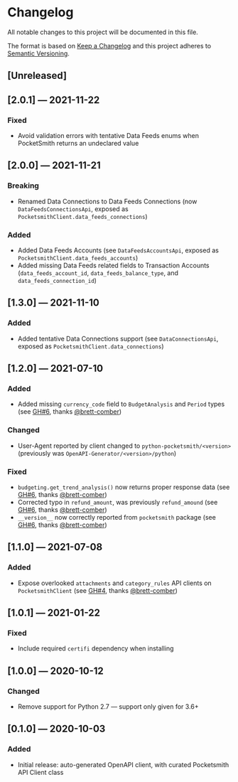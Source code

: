 # Changelog
All notable changes to this project will be documented in this file.

The format is based on [Keep a Changelog](http://keepachangelog.com/en/1.0.0/)
and this project adheres to [Semantic Versioning](http://semver.org/spec/v2.0.0.html).


## [Unreleased]


## [2.0.1] — 2021-11-22
### Fixed
 - Avoid validation errors with tentative Data Feeds enums when PocketSmith returns an undeclared value


## [2.0.0] — 2021-11-21
### Breaking
 - Renamed Data Connections to Data Feeds Connections (now `DataFeedsConnectionsApi`, exposed as `PocketsmithClient.data_feeds_connections`)

### Added
 - Added Data Feeds Accounts (see `DataFeedsAccountsApi`, exposed as `PocketsmithClient.data_feeds_accounts`)
 - Added missing Data Feeds related fields to Transaction Accounts (`data_feeds_account_id`, `data_feeds_balance_type`, and `data_feeds_connection_id`)


## [1.3.0] — 2021-11-10
### Added
 - Added tentative Data Connections support (see `DataConnectionsApi`, exposed as `PocketsmithClient.data_connections`)


## [1.2.0] — 2021-07-10
### Added
 - Added missing `currency_code` field to `BudgetAnalysis` and `Period` types (see [GH#6](https://github.com/theY4Kman/python-pocketsmith-api/pull/6), thanks [@brett-comber](https://github.com/brett-comber))

### Changed
 - User-Agent reported by client changed to `python-pocketsmith/<version>` (previously was `OpenAPI-Generator/<version>/python`)

### Fixed
 - `budgeting.get_trend_analysis()` now returns proper response data (see [GH#6](https://github.com/theY4Kman/python-pocketsmith-api/pull/6), thanks [@brett-comber](https://github.com/brett-comber))
 - Corrected typo in `refund_amount`, was previously `refund_amound` (see [GH#6](https://github.com/theY4Kman/python-pocketsmith-api/pull/6), thanks [@brett-comber](https://github.com/brett-comber))
 - `__version__` now correctly reported from `pocketsmith` package (see [GH#6](https://github.com/theY4Kman/python-pocketsmith-api/pull/6), thanks [@brett-comber](https://github.com/brett-comber))


## [1.1.0] — 2021-07-08
### Added
 - Expose overlooked `attachments` and `category_rules` API clients on `PocketsmithClient` (see [GH#4](https://github.com/theY4Kman/python-pocketsmith-api/pull/4), thanks [@brett-comber](https://github.com/brett-comber))


## [1.0.1] — 2021-01-22
### Fixed
 - Include required `certifi` dependency when installing


## [1.0.0] — 2020-10-12
### Changed
 - Remove support for Python 2.7 — support only given for 3.6+


## [0.1.0] — 2020-10-03
### Added
 - Initial release: auto-generated OpenAPI client, with curated Pocketsmith API Client class
